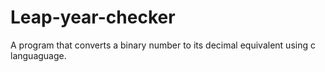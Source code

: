 # Leap-year-checker
A program that converts a binary number to its decimal equivalent using c languaguage.
